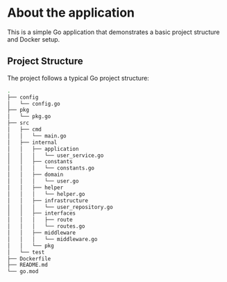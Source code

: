 # About the application


This is a simple Go application that demonstrates a basic project structure and Docker setup.

## Project Structure

The project follows a typical Go project structure:

```bash
.
├── config
│   └── config.go
├── pkg
│   └── pkg.go
├── src
│   ├── cmd
│   │   └── main.go
│   ├── internal
│   │   ├── application
│   │   │   └── user_service.go
│   │   ├── constants
│   │   │   └── constants.go
│   │   ├── domain
│   │   │   └── user.go
│   │   ├── helper
│   │   │   └── helper.go
│   │   ├── infrastructure
│   │   │   └── user_repository.go
│   │   ├── interfaces
│   │   │   ├── route
│   │   │   └── routes.go
│   │   ├── middleware
│   │   │   └── middleware.go
│   │   └── pkg
│   └── test
├── Dockerfile
├── README.md
└── go.mod
```

